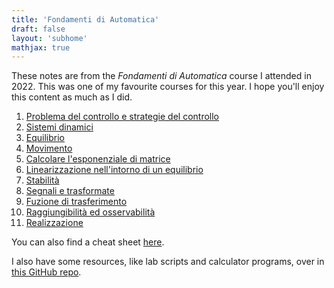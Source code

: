 ```yaml
---
title: 'Fondamenti di Automatica'
draft: false
layout: 'subhome'
mathjax: true
---
```


These notes are from the *Fondamenti di Automatica* course I attended in 2022. This was one of my favourite courses for this year. I hope you'll enjoy this content as much as I did.

1. [Problema del controllo e strategie del controllo](control-problem)
2. [Sistemi dinamici](dynamic-systems)
3. [Equilibrio](equilibrium)
4. [Movimento](movement)
5. [Calcolare l'esponenziale di matrice](matrix-exp)
6. [Linearizzazione nell'intorno di un equilibrio](linearisation)
7. [Stabilità](stability)
8. [Segnali e trasformate](signals)
9. [Fuzione di trasferimento](transfer-function)
10. [Raggiungibilità ed osservabilità](reachability-observability)
11. [Realizzazione](realisation)

You can also find a cheat sheet [here](cheat-sheet).

I also have some resources, like lab scripts and calculator programs, over in [this GitHub repo](https://github.com/MrVideo/control-theory).
